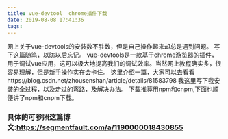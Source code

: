 ```yaml
---
title: vue-devtool  chrome插件下载
date: 2019-08-08 17:41:36
tags:
---
```

网上关于vue-devtools的安装数不胜数，但是自己操作起来却总是遇到问题。
写下这篇随笔，以防以后忘记。
vue-devtools是一款基于chrome游览器的插件，用于调试vue应用，这可以极大地提高我们的调试效率。当然网上教程确实多，很容易理解，但是新手操作实在会卡住。
这里介绍一篇，大家可以去看看https://blog.csdn.net/zhousenshan/article/details/81583798
我这里写下我安装的全过程，以及走过的弯路，及解决办法。
下载推荐用npm和cnpm,下面也顺便讲了npm和cnpm下载。
### 具体的可参照这篇博文:https://segmentfault.com/a/1190000018430855
<!--more-->